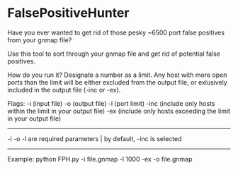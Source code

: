 # FalsePositiveHunter
Have you ever wanted to get rid of those pesky ~6500  port false positives from your gnmap file?

Use this tool to sort through your gnmap file and get rid of potential false positives.

How do you run it?
Designate a number as a limit. Any host with more open ports than the limit will be either excluded from the output file, or exlusively included in the output file (-inc or -ex).

Flags:
-i (input file)
-o (output file)
-l (port limit)
-inc (include only hosts within the limit in your output file)
-ex (include only hosts exceeding the limit in your output file)
________________________________________________________________________________________________________________________________
-i -o -l are required parameters | by default, -inc is selected
________________________________________________________________________________________________________________________________


Example:
python FPH.py -i file.gnmap -l 1000 -ex -o file.gnmap
